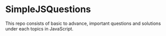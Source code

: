 # SimpleJSQuestions

This repo consists of basic to advance, important questions and solutions under each topics in JavaScript.
